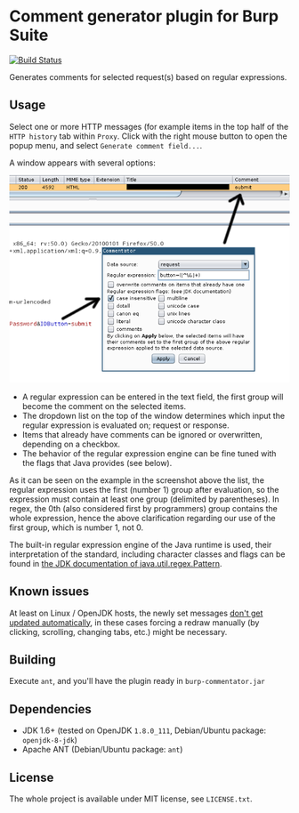 Comment generator plugin for Burp Suite
=======================================

[![Build Status](https://travis-ci.org/silentsignal/burp-commentator.svg?branch=master)](https://travis-ci.org/silentsignal/burp-commentator)

Generates comments for selected request(s) based on regular expressions.

Usage
-----

Select one or more HTTP messages (for example items in the top half of the
`HTTP history` tab within `Proxy`. Click with the right mouse button to open the
popup menu, and select `Generate comment field...`.

A window appears with several options:

![screenshot](screenshot.png)

 - A regular expression can be entered in the text field, the first group
   will become the comment on the selected items.
 - The dropdown list on the top of the window determines which input the
   regular expression is evaluated on; request or response.
 - Items that already have comments can be ignored or overwritten, depending
   on a checkbox.
 - The behavior of the regular expression engine can be fine tuned with the
   flags that Java provides (see below).

As it can be seen on the example in the screenshot above the list, the
regular expression uses the first (number 1) group after evaluation, so the
expression must contain at least one group (delimited by parentheses).
In regex, the 0th (also considered first by programmers) group contains the
whole expression, hence the above clarification regarding our use of the
first group, which is number 1, not 0.

The built-in regular expression engine of the Java runtime is used, their
interpretation of the standard, including character classes and flags can
be found in [the JDK documentation of java.util.regex.Pattern][1].

Known issues
------------

At least on Linux / OpenJDK hosts, the newly set messages [don't get updated
automatically][2], in these cases forcing a redraw manually (by clicking,
scrolling, changing tabs, etc.) might be necessary.

Building
--------

Execute `ant`, and you'll have the plugin ready in `burp-commentator.jar`

Dependencies
------------

 - JDK 1.6+ (tested on OpenJDK `1.8.0_111`, Debian/Ubuntu package: `openjdk-8-jdk`)
 - Apache ANT (Debian/Ubuntu package: `ant`)

License
-------

The whole project is available under MIT license, see `LICENSE.txt`.

  [1]: https://docs.oracle.com/javase/8/docs/api/java/util/regex/Pattern.html
  [2]: https://support.portswigger.net/customer/en/portal/questions/16796165-ihttprequestresponse-setmessage-does-not-update-proxy-history-automatically

